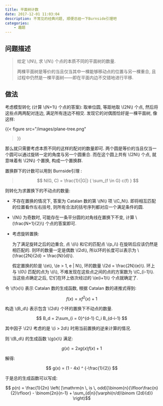 ```yaml
---
title: 平面树计数
date: 2017-12-01 11:03:04
description: 不常见的经典问题, 顺便总结一下Burnside引理吧
categories: 
    - 趣题
---
```


## 问题描述

> 给定 \\(N\\), 求 \\(N\\) 个点的本质不同的平面树的数量. 
>
> 两棵平面树是等价的当且仅当其中一棵能够移动点的位置与另一棵重合, 且过程中仍然是一棵平面树——即在平面内边不交错地进行平移.

## 做法

考虑模型转化 (计算 \\(N+1\\) 个点的答案): 
取单位圆, 等距地取 \\(2N\\) 个点, 然后将这些点两两配对连边, 满足所有连边不相交.
发现它的对偶图恰好是一棵平面树, 像这样:

{{< figure
src="/images/plane-tree.png"
>}}

那么就只需要考虑本质不同的这样的配对的数量即可.
两个圆是等价的当且仅当一个圆可以通过旋转一定的角度与另一个圆重合.
而在这个圆上共有 \\(2N\\) 个点, 就意味着有 \\(2N\\) 个置换, 构成一个置换群.

置换群下的计数可以用到 Burnside引理 :

> $$ N(G, C) = \frac{1}{|G|} { \sum_{f \in G} c(f) } $$

则转化为求置换下的不动点的数量:

- 不存在置换的情况下, 答案为 Catalan 数的第 \\(N\\) 项 \\(C_N\\).
即将相互匹配的位置看作左右括号, 则所有合法的括号序列都对应一个满足条件的圆.
- \\(N\\) 为奇数时, 可能存在一条平分圆的对角线在置换下不变, 计算 \\(\frac{N+1}{2}\\) 个点的答案即可.
- 考虑旋转置换:

  为了满足旋转之后的边重合, 点 \\(i\\) 和它的匹配点 \\(p_i\\) 在旋转后应该仍然是相匹配的.
  则环的数量一定是偶数 \\(2d\\), 所以环的长度可以表示为 \\(\frac{2N}{2d} = \frac{N}{d}\\).

  假定置换的阶是 \\(e\\), \\(e > 1, e | N\\), 环的数量 \\(2d = \frac{2N}{e}\\).
  环上与 \\(0\\) 匹配的点为 \\(i\\), 不难发现在这些点之间的点的方案数为 \\(C_{i-1}\\).
  当这些点确定之后, 它们在环上依次经过的 \\(e(i+1)\\) 个点就确定了.

令 \\(f(x)\\) 表示 Catalan 数的生成函数, 根据 Catalan 数的递推式得到:

$$ f(x) = xf^2(x) + 1 $$

构造 \\(B_d\\) 表示包含 \\(2d\\) 个环的置换下不动点的数量.

$$ B_d = 2\sum_{i = 0}^{d-1} C_i B_{d-i-1} $$

其中因子 \\(2\\) 考虑的是 \\(i > 2d\\) 时用当前置换的逆来计算的情况.

则 \\(B_d\\) 的生成函数 \\(g(x)\\) 满足:

$$ g(x) = 2x g(x) f(x) + 1 $$

解得:

$$ g(x) = (1 - 4x) ^ {-\frac{1}{2}} $$

于是总的生成函数可以写成:

$$ p(n) = \frac{1}{2n} \left( [\mathrm{n \, is \, odd}]\binom{n}{\lfloor\frac{n}{2}\rfloor} - \binom{2n}{n-1} + \sum_{d|n}{\varphi(n/d)\binom {2d}{d}} \right)$$

